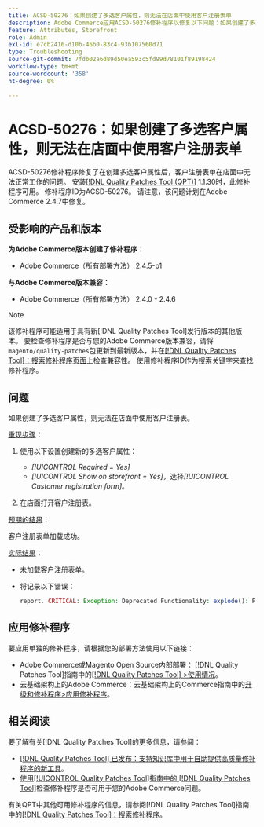 ```yaml
---
title: ACSD-50276：如果创建了多选客户属性，则无法在店面中使用客户注册表单
description: Adobe Commerce应用ACSD-50276修补程序以修复以下问题：如果创建了多选客户属性，则客户注册表单在店面中不起作用。
feature: Attributes, Storefront
role: Admin
exl-id: e7cb2416-d10b-46b0-83c4-93b107560d71
type: Troubleshooting
source-git-commit: 7fdb02a6d89d50ea593c5fd99d78101f89198424
workflow-type: tm+mt
source-wordcount: '358'
ht-degree: 0%

---
```


# ACSD-50276：如果创建了多选客户属性，则无法在店面中使用客户注册表单

ACSD-50276修补程序修复了在创建多选客户属性后，客户注册表单在店面中无法正常工作的问题。 安装[[!DNL Quality Patches Tool (QPT)]](https://experienceleague.adobe.com/en/docs/commerce-operations/tools/quality-patches-tool/quality-patches-tool-to-self-serve-quality-patches) 1.1.30时，此修补程序可用。 修补程序ID为ACSD-50276。 请注意，该问题计划在Adobe Commerce 2.4.7中修复。

## 受影响的产品和版本

**为Adobe Commerce版本创建了修补程序：**

* Adobe Commerce（所有部署方法） 2.4.5-p1

**与Adobe Commerce版本兼容：**

* Adobe Commerce（所有部署方法） 2.4.0 - 2.4.6

>[!NOTE]
>
>该修补程序可能适用于具有新[!DNL Quality Patches Tool]发行版本的其他版本。 要检查修补程序是否与您的Adobe Commerce版本兼容，请将`magento/quality-patches`包更新到最新版本，并在[[!DNL Quality Patches Tool]：搜索修补程序页面](https://experienceleague.adobe.com/tools/commerce-quality-patches/index.html)上检查兼容性。 使用修补程序ID作为搜索关键字来查找修补程序。

## 问题

如果创建了多选客户属性，则无法在店面中使用客户注册表。

<u>重现步骤</u>：

1. 使用以下设置创建新的多选客户属性：

   * *[!UICONTROL Required = Yes]*
   * *[!UICONTROL Show on storefront = Yes]*，选择&#x200B;*[!UICONTROL Customer registration form]*。

1. 在店面打开客户注册表。

<u>预期的结果</u>：

客户注册表单加载成功。

<u>实际结果</u>：

* 未加载客户注册表单。
* 将记录以下错误：

  ```PHP
  report. CRITICAL: Exception: Deprecated Functionality: explode(): Passing null to parameter #2 ($string) of type string is deprecated in vendor/magento/module-custom-attribute-management/Block/Form/Renderer/Multiselect.php
  ```

## 应用修补程序

要应用单独的修补程序，请根据您的部署方法使用以下链接：

* Adobe Commerce或Magento Open Source内部部署： [!DNL Quality Patches Tool]指南中的[[!DNL Quality Patches Tool] >使用情况](/help/tools/quality-patches-tool/usage.md)。
* 云基础架构上的Adobe Commerce：云基础架构上的Commerce指南中的[升级和修补程序>应用修补程序](https://experienceleague.adobe.com/docs/commerce-cloud-service/user-guide/develop/upgrade/apply-patches.html)。

## 相关阅读

要了解有关[!DNL Quality Patches Tool]的更多信息，请参阅：

* [[!DNL Quality Patches Tool] 已发布：支持知识库中用于自助提供高质量修补程序的新工具](https://experienceleague.adobe.com/en/docs/commerce-operations/tools/quality-patches-tool/quality-patches-tool-to-self-serve-quality-patches)。
* [使用[!UICONTROL Quality Patches Tool]指南中的 [!DNL Quality Patches Tool]](/help/tools/quality-patches-tool/patches-available-in-qpt/check-patch-for-magento-issue-with-magento-quality-patches.md)检查修补程序是否可用于您的Adobe Commerce问题。


有关QPT中其他可用修补程序的信息，请参阅[!DNL Quality Patches Tool]指南中的[[!DNL Quality Patches Tool]：搜索修补程序](https://experienceleague.adobe.com/tools/commerce-quality-patches/index.html)。
